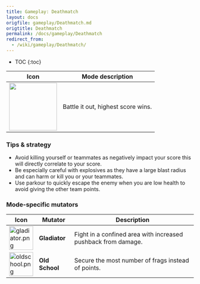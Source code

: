 ```yaml
---
title: Gameplay: Deathmatch
layout: docs
origfile: gameplay/Deathmatch.md
origtitle: Deathmatch
permalink: /docs/gameplay/Deathmatch
redirect_from:
  - /wiki/gameplay/Deathmatch/
---
```

* TOC
{:toc}

| Icon | Mode description |
|-|-|
| <img src="images/modes/deathmatch.png" width="128px"/> | Battle it out, highest score wins. |

### Tips & strategy

-   Avoid killing yourself or teammates as negatively impact your score this will directly correlate to your score.
-   Be especially careful with explosives as they have a large blast radius and can harm or kill you or your teammates.
-   Use parkour to quickly escape the enemy when you are low health to avoid giving the other team points.

### Mode-specific mutators

| Icon | Mutator | Description |
|-|-|-|
| <img src="images/modes/gladiator.png" title="gladiator.png" alt="gladiator.png" width="64" /> | **Gladiator** | Fight in a confined area with increased pushback from damage. |
| <img src="images/modes/oldschool.png" title="oldschool.png" alt="oldschool.png" width="64" /> | **Old School** | Secure the most number of frags instead of points. |
